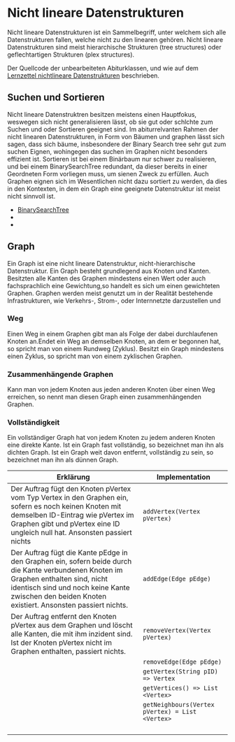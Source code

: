 # Nicht lineare Datenstrukturen

Nicht lineare Datenstrukturen ist ein Sammelbegriff, unter welchem sich alle Datenstrukturen fallen, welche nicht zu den linearen gehören. Nicht lineare Datenstrukturen sind meist hierarchische Strukturen (tree structures) oder geflechtartigen Strukturen (plex structures).

Der Quellcode der unbearbeiteten Abiturklassen, und wie auf dem [Lernzettel nichtlineare Datenstrukturen](../../Nicht%20lineare%20Datenstrukturen.md) beschrieben.


## Suchen und Sortieren

Nicht lineare Datenstruktren besitzen meistens einen Hauptfokus, weswegen sich nicht generalisieren lässt, ob sie gut oder schlchte zum Suchen und oder Sortieren geeignet sind. Im abiturrelvanten Rahmen der nicht linearen Datenstrukturen, in Form von Bäumen und graphen lässt sich sagen, dass sich bäume, insbesondere der Binary Search tree sehr gut zum suchen Eignen, wohingegen das suchen im Graphen nicht besonders effizient ist. 
Sortieren ist bei einem Binärbaum nur schwer zu realisieren, und bei einem BinarySearchTree redundant, da dieser bereits in einer Geordneten Form vorliegen muss, um sienen Zweck zu erfüllen. Auch Graphen eignen sich im Wesentlichen nicht dazu sortiert zu werden, da dies in den Kontexten, in dem ein Graph eine geeignete Datenstruktur ist meist nicht sinnvoll ist. 

- [BinarySearchTree](../Abiturklassen/BinarySearchTree.java)
- [](../Abiturklassen/BinarySearchTree.java)
- [](../Abiturklassen/BinarySearchTree.java)

## Graph

Ein Graph ist eine nicht lineare Datenstruktur,  nicht-hierarchische Datenstruktur. 
Ein Graph besteht grundlegend aus Knoten und Kanten. Besitzten alle Kanten des Graphen mindestens einen Wert oder auch fachsprachlich eine Gewichtung,so handelt es sich um einen gewichteten Graphen. Graphen werden meist genutzt um in der Realität bestehende Infrastrukturen, wie Verkehrs-, Strom-, oder Internnetzte darzustellen und  

### Weg 
Einen Weg in einem Graphen gibt man als Folge der dabei durchlaufenen Knoten an.Endet ein Weg an demselben Knoten, an dem er begonnen hat, so spricht man von einem Rundweg (Zyklus). Besitzt ein Graph mindestens einen Zyklus, so spricht man von einem zyklischen Graphen.

### Zusammenhängende Graphen 

Kann man von jedem Knoten aus jeden anderen Knoten über einen Weg erreichen,
so nennt man diesen Graph einen zusammenhängenden Graphen.

### Vollständigkeit 

Ein vollständiger Graph hat von jedem Knoten zu jedem anderen Knoten eine direkte Kante. Ist ein Graph fast vollständig, so bezeichnet man ihn als dichten Graph. Ist ein Graph weit davon entfernt, vollständig zu sein, so bezeichnet man ihn als dünnen Graph.



|Erklärung|Implementation|
|-|-|
Der Auftrag fügt den Knoten pVertex vom Typ Vertex in den Graphen ein, sofern es noch keinen Knoten mit demselben ID-Eintrag wie pVertex im Graphen gibt und pVertex eine ID ungleich null hat. Ansonsten passiert nichts | `addVertex(Vertex pVertex)`
|Der Auftrag fügt die Kante pEdge in den Graphen ein, sofern beide durch die Kante verbundenen Knoten im Graphen enthalten sind, nicht identisch sind und noch keine Kante zwischen den beiden Knoten existiert. Ansonsten passiert nichts.|`addEdge(Edge pEdge)`
Der Auftrag entfernt den Knoten pVertex aus dem Graphen und löscht alle Kanten, die mit ihm inzident sind. Ist der Knoten pVertex nicht im Graphen enthalten, passiert nichts. | `removeVertex(Vertex pVertex)`
||`removeEdge(Edge pEdge)`
||`getVertex(String pID) => Vertex`
||`getVertices() => List <Vertex>`
||`getNeighbours(Vertex pVertex) = List <Vertex>`
||
||
||
||